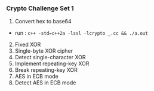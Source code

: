 ### Crypto Challenge Set 1
1. Convert hex to base64
- run : `c++ -std=c++2a -lssl -lcrypto _.cc && ./a.out`
2. Fixed XOR
3. Single-byte XOR cipher
4. Detect single-character XOR
5. Implement repeating-key XOR
6. Break repeating-key XOR
7. AES in ECB mode
8. Detect AES in ECB mode
